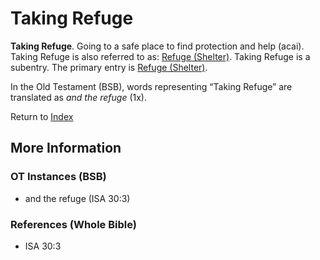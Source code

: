 # Taking Refuge
**Taking Refuge**. 
Going to a safe place to find protection and help (acai). 
Taking Refuge is also referred to as: 
[Refuge (Shelter)](Refuge.md). 
Taking Refuge is a subentry. The primary entry is 
[Refuge (Shelter)](Refuge.md). 


In the Old Testament (BSB), words representing “Taking Refuge” are translated as 
*and the refuge* (1x). 




Return to [Index](00-Index.md)

## More Information

### OT Instances (BSB)

* and the refuge (ISA 30:3)



### References (Whole Bible)

* ISA 30:3



